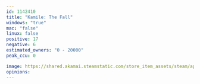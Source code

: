 ```yaml
---
id: 1142410
title: "Kamile: The Fall"
windows: "true"
mac: "false"
linux: false
positive: 17
negative: 6
estimated_owners: "0 - 20000"
peak_ccu: 0

image: https://shared.akamai.steamstatic.com/store_item_assets/steam/apps/1142410/header.jpg?t=1589220442
opinions:
---
```

